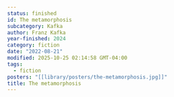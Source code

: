 ```yaml
---
status: finished
id: The metamorphosis
subcategory: Kafka
author: Franz Kafka
year-finished: 2024
category: fiction
date: "2022-08-21"
modified: 2025-10-25 02:14:58 GMT-04:00
tags:
  - fiction
posters: "[[library/posters/the-metamorphosis.jpg]]"
title: The metamorphosis
---
```

